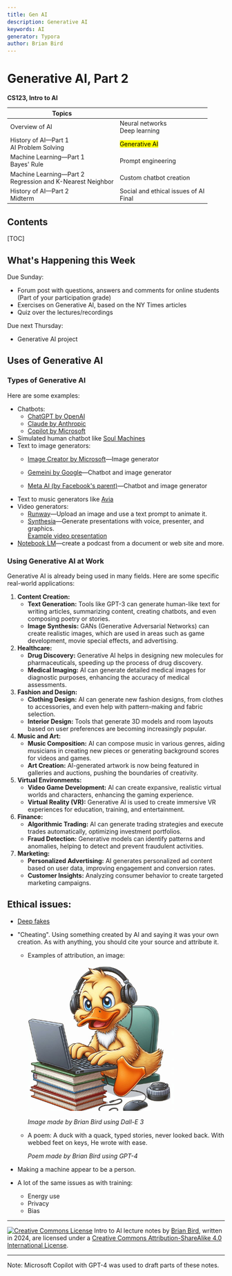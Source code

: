 ```yaml
---
title: Gen AI
description: Generative AI
keywords: AI
generator: Typora
author: Brian Bird
---
```


<h1>Generative AI, Part 2</h1>

**CS123, Intro to AI**

| Topics                                                       |                                              |
| ------------------------------------------------------------ | -------------------------------------------- |
| Overview of AI                                               | Neural networks<br />Deep learning           |
| History of AI&mdash;Part 1<br>AI Problem Solving             | <mark>Generative AI</mark>                   |
| Machine Learning&mdash;Part 1<br />Bayes' Rule               | Prompt engineering                           |
| Machine Learning&mdash;Part 2<br />Regression and K-Nearest Neighbor | Custom chatbot creation                      |
| History of AI&mdash;Part 2<br />Midterm                      | Social and ethical issues of AI  <br />Final |



<h2>Contents</h2>

[TOC]

## What's Happening this Week

Due Sunday:

- Forum post with questions, answers and comments for online students
  (Part of your participation grade)
- Exercises on Generative AI, based on the NY Times articles
- Quiz over the lectures/recordings

Due next Thursday:

- Generative AI project

## Uses of Generative AI

### Types of Generative AI

Here are some examples:  

- Chatbots:
  - [ ChatGPT by OpenAI](https://www.openai.com/chatgpt/)
  - [ Claude by Anthropic](https://claude.ai/)
  - [ Copilot by Microsoft](https://copilot.microsoft.com/)
- Simulated human chatbot like [Soul Machines](https://www.soulmachines.com/)
- Text to image generators:
  - [ Image Creator by Microsoft](https://designer.microsoft.com/image-creator)—Image generator

  - [ Gemeini by Google](https://gemini.google.com/)—Chatbot and image generator
  - [ Meta AI (by Facebook's parent)](https://meta.ai/)—Chatbot and image generator
- Text to music generators like [Avia](https://www.aiva.ai/)
- Video generators:
  - [Runway](https://www.runwayml.com/)&mdash;Upload an image and use a text prompt to animate it.
  - [Synthesia](https://synthesia.io)&mdash;Generate presentations with voice, presenter, and graphics.  
    [Example video presentation](https://share.synthesia.io/b01113e0-46da-4674-80c0-9e32f183a8f2)
- [Notebook LM](https://notebooklm.google.com/)&mdash;create a podcast from a document or web site and more.



### Using Generative AI at Work

Generative AI is already being used in many fields. Here are some specific real-world applications:

1. **Content Creation:**
   - **Text Generation:** Tools like GPT-3 can generate human-like text for writing articles, summarizing content, creating chatbots, and even composing poetry or stories.
   - **Image Synthesis:** GANs (Generative Adversarial Networks) can create realistic images, which are used in areas such as game development, movie special effects, and advertising.
2. **Healthcare:**
   - **Drug Discovery:** Generative AI helps in designing new molecules for pharmaceuticals, speeding up the process of drug discovery.
   - **Medical Imaging:** AI can generate detailed medical images for diagnostic purposes, enhancing the accuracy of medical assessments.
3. **Fashion and Design:**
   - **Clothing Design:** AI can generate new fashion designs, from clothes to accessories, and even help with pattern-making and fabric selection.
   - **Interior Design:** Tools that generate 3D models and room layouts based on user preferences are becoming increasingly popular.
4. **Music and Art:**
   - **Music Composition:** AI can compose music in various genres, aiding musicians in creating new pieces or generating background scores for videos and games.
   - **Art Creation:** AI-generated artwork is now being featured in galleries and auctions, pushing the boundaries of creativity.
5. **Virtual Environments:**
   - **Video Game Development:** AI can create expansive, realistic virtual worlds and characters, enhancing the gaming experience.
   - **Virtual Reality (VR):** Generative AI is used to create immersive VR experiences for education, training, and entertainment.
6. **Finance:**
   - **Algorithmic Trading:** AI can generate trading strategies and execute trades automatically, optimizing investment portfolios.
   - **Fraud Detection:** Generative models can identify patterns and anomalies, helping to detect and prevent fraudulent activities.
7. **Marketing:**
   - **Personalized Advertising:** AI generates personalized ad content based on user data, improving engagement and conversion rates.
   - **Customer Insights:** Analyzing consumer behavior to create targeted marketing campaigns.



## Ethical issues:

- [Deep fakes](https://youtu.be/pkF3m5wVUYI?si=-2bWjBdmlDLDL7Y8)

- "Cheating". Using something created by AI and saying it was your own creation. As with anything, you should cite your source and attribute it.

  - Examples of attribution, an image:

    <img src="Images\CartoonDuckTyping.jpeg" alt="CartoonDuckTyping" style="zoom:33%;" />

    *Image made by Brian Bird using Dall-E 3*

  - A poem:
    A duck with a quack, typed stories, never looked back. 
    With webbed feet on keys, He wrote with ease.

    *Poem made by Brian Bird using GPT-4*




- Making a machine appear to be a person.
- A lot of the same issues as with training:
  - Energy use
  - Privacy
  - Bias

---

[![Creative Commons License](https://i.creativecommons.org/l/by-sa/4.0/88x31.png)](http://creativecommons.org/licenses/by-sa/4.0/) Intro to AI lecture notes by [Brian Bird](https://profbird.dev), written in <time>2024</time>, are licensed under a [Creative Commons Attribution-ShareAlike 4.0 International License](http://creativecommons.org/licenses/by-sa/4.0/). 

---

Note: Microsoft Copilot with GPT-4 was used to draft parts of these notes.

